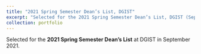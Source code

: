 ```yaml
---
title: "2021 Spring Semester Dean’s List, DGIST"
excerpt: "Selected for the 2021 Spring Semester Dean’s List, DGIST (Sep. 2021)"
collection: portfolio
---
```


Selected for the **2021 Spring Semester Dean’s List** at DGIST in September 2021.
